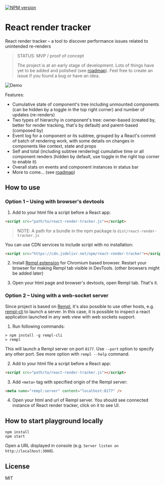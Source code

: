 [![NPM version](https://img.shields.io/npm/v/react-render-tracker.svg)](https://www.npmjs.com/package/react-render-tracker)

# React render tracker

React render tracker – a tool to discover performance issues related to unintended re-renders

> STATUS: MVP / proof of concept
>
> The project is at an early stage of development. Lots of things have yet to be added and polished (see [roadmap](https://github.com/lahmatiy/react-render-tracker/issues/6)). Feel free to create an issue if you found a bug or have an idea.

![Demo](https://user-images.githubusercontent.com/270491/132439005-2525b8a6-c9f4-4171-b37a-39b0f3ed666c.png)

Features:

- Cumulative state of component's tree including unmounted components (can be hidden by a toggle in the top right corner) and number of updates (re-renders)
- Two types of hierarchy in component's tree: owner-based (created by, better for render tracking, that's by default) and parent-based (composed by)
- Event log for a component or its subtree, grouped by a React's commit of batch of rendering work, with some details on changes in components like context, state and props
- Self and total (including subtree rendering) cumulative time or all component renders (hidden by default, use toggle in the right top corner to enable it)
- Overall stats on events and component instances in status bar
- More to come... (see [roadmap](https://github.com/lahmatiy/react-render-tracker/issues/6))

## How to use

### Option 1 – Using with browser's devtools

1. Add to your html file a script before a React app:

```html
<script src="path/to/react-render-tracker.js"></script>
```

> NOTE: A path for a bundle in the npm package is `dist/react-render-tracker.js`

You can use CDN services to include script with no installation:

```html
<script src="https://cdn.jsdelivr.net/npm/react-render-tracker"></script>
```

2. Install [Rempl extension](https://chrome.google.com/webstore/detail/rempl/hcikjlholajopgbgfmmlbmifdfbkijdj) for Chromium based browser. Restart your browser for making Rempl tab visible in DevTools. (other browsers might be added later)

3. Open your html page and browser's devtools, open Rempl tab. That's it.

### Option 2 – Using with a web-socket server

Since project is based on [Rempl](https://github.com/rempl/rempl), it's also possible to use other hosts, e.g. [rempl-cli](https://github.com/rempl/rempl-cli) to launch a server. In this case, it is possible to inspect a react application launched in any web view with web sockets support.

1. Run following commands:

```
> npm install -g rempl-cli
> rempl
```

This will launch a Rempl server on port `8177`. Use `--port` option to specify any other port. See more option with `rempl --help` command.

2. Add to your html file a script before a React app:

```html
<script src="path/to/react-render-tracker.js"></script>
```

3. Add `<meta>` tag with specified origin of the Rempl server:

```html
<meta name="rempl:server" content="localhost:8177" />
```

4. Open your html and url of Rempl server. You should see connected instance of React render tracker, click on it to see UI.

## How to start playground locally

```
npm install
npm start
```

Open a URL displayed in console (e.g. `Server listen on http://localhost:3000`).

## License

MIT
